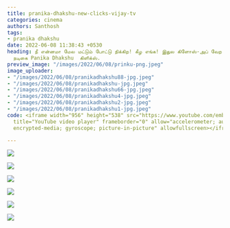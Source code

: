 ```yaml
---
title: pranika-dhakshu-new-clicks-vijay-tv
categories: cinema
authors: Santhosh
tags:
- pranika dhakshu
date: 2022-06-08 11:38:43 +0530
heading: நீ என்னமா மேல மட்டும் போட்டு நிக்கிற! கீழ எங்க! இதுல கிளோஸ்-அப் வேற. சீரியல்
  நடிகை Panika Dhakshu  கிளிக்ஸ்.
preview_image: "/images/2022/06/08/prinku-png.jpeg"
image_uploader:
- "/images/2022/06/08/pranikadhakshu88-jpg.jpeg"
- "/images/2022/06/08/pranikadhakshu-jpg.jpeg"
- "/images/2022/06/08/pranikadhakshu66-jpg.jpeg"
- "/images/2022/06/08/pranikadhakshu4-jpg.jpeg"
- "/images/2022/06/08/pranikadhakshu2-jpg.jpeg"
- "/images/2022/06/08/pranikadhakshu1-jpg.jpeg"
code: <iframe width="956" height="538" src="https://www.youtube.com/embed/d8s1ihMzLw8"
  title="YouTube video player" frameborder="0" allow="accelerometer; autoplay; clipboard-write;
  encrypted-media; gyroscope; picture-in-picture" allowfullscreen></iframe>

---
```

![](/images/2022/06/08/pranikadhakshu2-jpg.jpeg)

![](/images/2022/06/08/pranikadhakshu1-jpg.jpeg)

![](/images/2022/06/08/pranikadhakshu66-jpg.jpeg)

![](/images/2022/06/08/pranikadhakshu4-jpg.jpeg)

![](/images/2022/06/08/pranikadhakshu-jpg.jpeg)

![](/images/2022/06/08/pranikadhakshu88-jpg.jpeg)
